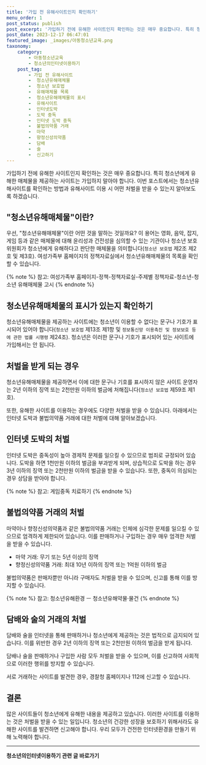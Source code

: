 ```yaml
---
title: '가입 전 유해사이트인지 확인하기'
menu_order: 1
post_status: publish
post_excerpt: '가입하기 전에 유해한 사이트인지 확인하는 것은 매우 중요합니다. 특히 청소년에게 유해한 매체물을 제공하는 사이트는 가입하지 말아야 합니다. 이번 포스트에서는 청소년유해사이트를 확인하는 방법과 유해사이트 이용 시 어떤 처벌을 받을 수 있는지 알아보도록 하겠습니다.'
post_date: 2023-12-17 06:47:01
featured_image: _images/아동청소년교육.png
taxonomy:
    category:
        - 아동청소년교육
        - 청소년의인터넷이용하기
    post_tag:
        - 가입 전 유해사이트
        -  청소년유해매체물
        -  청소년 보호법
        -  유해매체물 목록
        -  청소년유해매체물의 표시
        -  유해사이트
        -  인터넷도박
        -  도박 중독
        -  인터넷 도박 중독
        -  불법의약품 거래
        -  마약
        -  향정신성의약품
        -  담배
        -  술
        -  신고하기
---
```



가입하기 전에 유해한 사이트인지 확인하는 것은 매우 중요합니다. 특히 청소년에게 유해한 매체물을 제공하는 사이트는 가입하지 말아야 합니다. 이번 포스트에서는 청소년유해사이트를 확인하는 방법과 유해사이트 이용 시 어떤 처벌을 받을 수 있는지 알아보도록 하겠습니다.

## "청소년유해매체물"이란?

우선, "청소년유해매체물"이란 어떤 것을 말하는 것일까요? 이 용어는 영화, 음악, 잡지, 게임 등과 같은 매체물에 대해 윤리성과 건전성을 심의할 수 있는 기관이나 청소년 보호위원회가 청소년에게 유해하다고 판단한 매체물을 의미합니다(`청소년 보호법` 제2조 제2호 및 제3호). 여성가족부 홈페이지의 정책자료실에서 청소년유해매체물의 목록을 확인할 수 있습니다.

{% note %}
참고: 여성가족부 홈페이지-정책-정책자료실-주제별 정책자료-청소년-청소년 유해매체물 고시
{% endnote %}

## 청소년유해매체물의 표시가 있는지 확인하기

청소년유해매체물을 제공하는 사이트에는 청소년이 이용할 수 없다는 문구나 기호가 표시되어 있어야 합니다(`청소년 보호법` 제13조 제1항 및 `정보통신망 이용촉진 및 정보보호 등에 관한 법률 시행령` 제24조). 청소년은 이러한 문구나 기호가 표시되어 있는 사이트에 가입해서는 안 됩니다.

## 처벌을 받게 되는 경우

청소년유해매체물을 제공하면서 이에 대한 문구나 기호를 표시하지 않은 사이트 운영자는 2년 이하의 징역 또는 2천만원 이하의 벌금에 처해집니다(`청소년 보호법` 제59조 제1호).

또한, 유해한 사이트를 이용하는 경우에도 다양한 처벌을 받을 수 있습니다. 아래에서는 인터넷 도박과 불법의약품 거래에 대한 처벌에 대해 알아보겠습니다.

## 인터넷 도박의 처벌

인터넷 도박은 중독성이 높아 경제적 문제를 일으킬 수 있으므로 범죄로 규정되어 있습니다. 도박을 하면 1천만원 이하의 벌금을 부과받게 되며, 상습적으로 도박을 하는 경우 3년 이하의 징역 또는 2천만원 이하의 벌금을 받을 수 있습니다. 또한, 중독이 의심되는 경우 상담을 받아야 합니다.

{% note %}
참고: 게임중독 치료하기
{% endnote %}

## 불법의약품 거래의 처벌

마약이나 향정신성의약품과 같은 불법의약품 거래는 인체에 심각한 문제를 일으킬 수 있으므로 엄격하게 제한되어 있습니다. 이를 판매하거나 구입하는 경우 매우 엄격한 처벌을 받을 수 있습니다.

- 마약 거래: 무기 또는 5년 이상의 징역
- 향정신성의약품 거래: 최대 10년 이하의 징역 또는 1억원 이하의 벌금

불법의약품은 판매자뿐만 아니라 구매자도 처벌을 받을 수 있으며, 신고를 통해 이를 방지할 수 있습니다.

{% note %}
참고: 청소년유해환경 ㅡ 청소년유해약물·물건
{% endnote %}

## 담배와 술의 거래의 처벌

담배와 술을 인터넷을 통해 판매하거나 청소년에게 제공하는 것은 법적으로 금지되어 있습니다. 이를 위반한 경우 2년 이하의 징역 또는 2천만원 이하의 벌금을 받게 됩니다.

담배나 술을 판매하거나 구입한 사람 모두 처벌을 받을 수 있으며, 이를 신고하여 사회적으로 이러한 행위를 방지할 수 있습니다.

서로 거래하는 사이트를 발견한 경우, 경찰청 홈페이지나 112에 신고할 수 있습니다.

## 결론

많은 사이트들이 청소년에게 유해한 내용을 제공하고 있습니다. 이러한 사이트를 이용하는 것은 처벌을 받을 수 있는 일입니다. 청소년의 건강한 성장을 보호하기 위해서라도 유해한 사이트를 발견하면 신고해야 합니다. 우리 모두가 건전한 인터넷환경을 만들기 위해 노력해야 합니다.


<!-- wp:separator -->
<hr class="wp-block-separator has-alpha-channel-opacity"/>
<!-- /wp:separator -->

<!-- wp:group {"backgroundColor":"base","layout":{"type":"constrained"}} -->
<div class="wp-block-group has-base-background-color has-background"><!-- wp:paragraph {"align":"center","fontSize":"medium"} -->
<p class="has-text-align-center has-large-font-size"><strong>청소년의인터넷이용하기 관련 글 바로가기</strong></p>
<!-- /wp:paragraph -->


<!-- wp:latest-posts
{"categories":[{"id":34663,"count":19,"description":"","link":"https://uknowlaw.com/category/%ec%b2%ad%ec%86%8c%eb%85%84%ec%9d%98%ec%9d%b8%ed%84%b0%eb%84%b7%ec%9d%b4%ec%9a%a9%ed%95%98%ea%b8%b0/","name":"청소년의인터넷이용하기","slug":"청소년의인터넷이용하기","taxonomy":"category","parent":0,"meta":[],"_links":{"self":[{"href":"https://uknowlaw.com/wp-json/wp/v2/categories/34663"}],"collection":[{"href":"https://uknowlaw.com/wp-json/wp/v2/categories"}],"about":[{"href":"https://uknowlaw.com/wp-json/wp/v2/taxonomies/category"}],"wp:post_type":[{"href":"https://uknowlaw.com/wp-json/wp/v2/posts?categories=34663"}],"curies":[{"name":"wp","href":"https://api.w.org/{rel}","templated":true}]}}],"postsToShow":100,"excerptLength":28,"postLayout":"grid","columns":2,"featuredImageAlign":"left","featuredImageSizeSlug":"large","fontSize":"small"} /--></div>
<!-- /wp:group -->